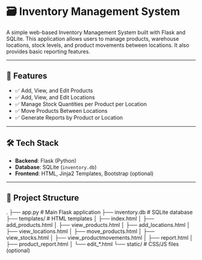 # 🗃️ Inventory Management System

A simple web-based Inventory Management System built with Flask and SQLite. This application allows users to manage products, warehouse locations, stock levels, and product movements between locations. It also provides basic reporting features.

---

## 🚀 Features

- ✅ Add, View, and Edit Products
- ✅ Add, View, and Edit Locations
- ✅ Manage Stock Quantities per Product per Location
- ✅ Move Products Between Locations
- ✅ Generate Reports by Product or Location

---

## 🛠️ Tech Stack

- **Backend**: Flask (Python)
- **Database**: SQLite (`inventory.db`)
- **Frontend**: HTML, Jinja2 Templates, Bootstrap (optional)

---

## 📁 Project Structure

.
├── app.py # Main Flask application
├── inventory.db # SQLite database
├── templates/ # HTML templates
│ ├── index.html
│ ├── add_products.html
│ ├── view_products.html
│ ├── add_locations.html
│ ├── view_locations.html
│ ├── move_products.html
│ ├── view_stocks.html
│ ├── view_productmovements.html
│ ├── report.html
│ ├── product_report.html
│ └── edit_*.html
└── static/ # CSS/JS files (optional)
